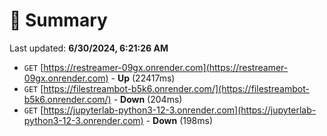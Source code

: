 # 📖 Summary
Last updated: **6/30/2024, 6:21:26 AM**

- `GET` [https://restreamer-09gx.onrender.com](https://restreamer-09gx.onrender.com) - **Up** (22417ms)
- `GET` [https://filestreambot-b5k6.onrender.com/](https://filestreambot-b5k6.onrender.com/) - **Down** (204ms)
- `GET` [https://jupyterlab-python3-12-3.onrender.com](https://jupyterlab-python3-12-3.onrender.com) - **Down** (198ms)
